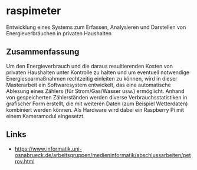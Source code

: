 # raspimeter

Entwicklung eines Systems zum Erfassen, Analysieren und Darstellen von Energieverbräuchen in privaten Haushalten

## Zusammenfassung

Um den Energieverbrauch und die daraus resultierenden Kosten von privaten Haushalten unter Kontrolle zu halten und um eventuell notwendige Energiesparmaßnahmen rechtzeitig einleiten zu können, wird in dieser Masterarbeit ein Softwaresystem entwickelt, das eine automatische Ablesung eines Zählers (für Strom/Gas/Wasser usw.) ermöglicht. Anhand von gespeicherten Zählerständen werden diverse Verbrauchsstatistiken in grafischer Form erstellt, die mit weiteren Daten (zum Beispiel Wetterdaten) kombiniert werden können. Als Hardware wird dabei ein Raspberry Pi mit einem Kameramodul eingesetzt.

## Links

 * https://www.informatik.uni-osnabrueck.de/arbeitsgruppen/medieninformatik/abschlussarbeiten/petrov.html
